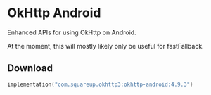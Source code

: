 OkHttp Android
==============

Enhanced APIs for using OkHttp on Android.

At the moment, this will mostly likely only be useful for fastFallback.

Download
--------

```kotlin
implementation("com.squareup.okhttp3:okhttp-android:4.9.3")
```
